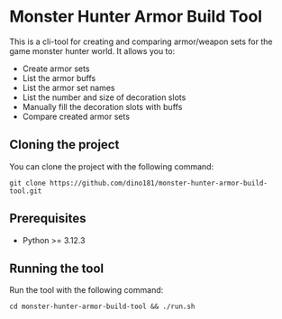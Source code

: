 # Monster Hunter Armor Build Tool
This is a cli-tool for creating and comparing armor/weapon sets for the game monster hunter world.
It allows you to:
- Create armor sets
- List the armor buffs 
- List the armor set names
- List the number and size of decoration slots
- Manually fill the decoration slots with buffs
- Compare created armor sets

## Cloning the project
You can clone the project with the following command: 
```
git clone https://github.com/dino181/monster-hunter-armor-build-tool.git
```

## Prerequisites
- Python >= 3.12.3

## Running the tool
Run the tool with the following command:
```
cd monster-hunter-armor-build-tool && ./run.sh
```
